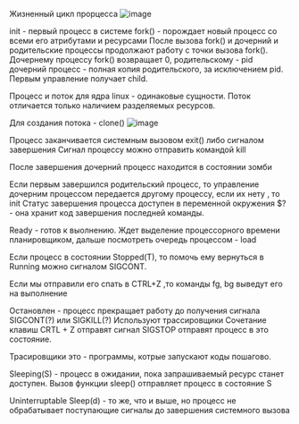 
Жизненный цикл прорцесса
![image](https://user-images.githubusercontent.com/80594181/152748501-46c7cbf8-b244-4d6b-a37b-9aa8c626448f.png)

init - первый процесс в системе
fork() - порождает новый процесс со всеми его атрибутами и ресурсами 
После вызова fork() и дочерний и родительские процессы продолжают работу с точки вызова fork().
Дочернему процессу fork() возвращает 0, родительскому - pid
дочерний процесс - полная копия родительского, за исключением pid.
Первым управление получает child.

Процесс и поток для ядра linux - одинаковые сущности.
Поток отличается только наличием разделяемых ресурсов.

Для создания потока - clone()
![image](https://user-images.githubusercontent.com/80594181/152748453-7732e92d-c424-4af8-831e-e8b091362610.png)



Процесс заканчивается системным вызовом exit() либо сигналом завершения 
Сигнал процессу можно отправить командой kill

После завершения дочерний процесс находится в состоянии зомби

Если первым завершился родительский процесс, то управление дочерним процессом передается другому процессу, если их нету , то init
Статус завершения процесса доступен в переменной окружения $? - она хранит код завершения последней команды.

Ready - готов к выолнению. Ждет выделение процессорного времени планировщиком, дальше посмотреть очередь процессом - load

Если процесс в состоянии Stopped(T), то помочь ему вернуться в Running можно сигналом SIGCONT.

Если мы отправили его спать в CTRL+Z ,то команды fg, bg выведут его на выполнение

Остановлен - процесс прекращает работу до получения сигнала SIGCONT(?)  или SIGKILL(?)
Используют трассировщики
Сочетание клавиш CRTL + Z отправят сигнал SIGSTOP отправят процесс в это состояние.

Трасировщики это - программы, котрые запускают коды пошагово.

Sleeping(S) - процесс в ожидании, пока запрашиваемый ресурс станет доступен.
Вызов функции sleep() отправляет процесс в состояние S

Uninterruptable Sleep(d) - то же, что и выше, но процесс не обрабатывает поступающие сигналы до завершения системного вызова
